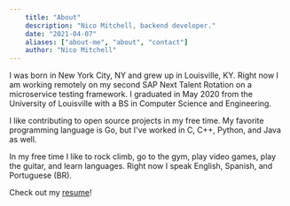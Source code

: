 ```yaml
---
    title: "About" 
    description: "Nico Mitchell, backend developer." 
    date: "2021-04-07" 
    aliases: ["about-me", "about", "contact"] 
    author: "Nico Mitchell" 
---
```

I was born in New York City, NY and grew up in Louisville, KY. Right now I am working remotely on my second SAP Next Talent Rotation on a microservice testing framework. I graduated in May 2020 from the University of Louisville with a BS in Computer Science and Engineering. 

I like contributing to open source projects in my free time. My favorite programming language is Go, but I've worked in C, C++, Python, and Java as well.

In my free time I like to rock climb, go to the gym, play video games, play the guitar, and learn languages. Right now I speak English, Spanish, and Portuguese (BR).

Check out my [resume](../documents/resume-nicomitchell-public.pdf)!